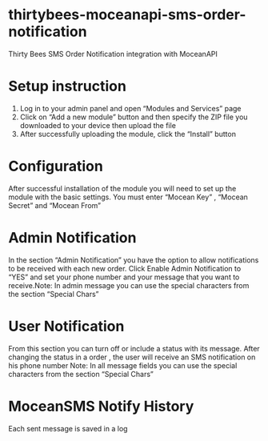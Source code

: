 # thirtybees-moceanapi-sms-order-notification
Thirty Bees SMS Order Notification integration with MoceanAPI

# Setup instruction

1. Log in to your admin panel and open “Modules and Services” page
2. Click on “Add a new module” button and then specify the ZIP file you downloaded to your device then upload the file
3. After successfully uploading the module, click the “Install” button


# Configuration
After successful installation of the module  you will need to set up the module with the basic settings. You must enter “Mocean Key” , “Mocean Secret” and “Mocean From”


# Admin Notification
In the section “Admin Notification” you have the option to allow notifications to be received with each new order.
Click Enable Admin Notification to “YES” and set your phone number and your message that you want to receive.Note: In admin message you can use the special characters from the section “Special Chars”

# User Notification
From this section you can turn off or include a status with its message.
After changing the status in a order , the user will receive an SMS notification on his phone number
Note: In all message fields you can use the special characters from the section “Special Chars”

# MoceanSMS Notify History
Each sent message is saved in a log



